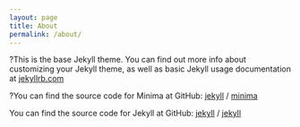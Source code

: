 ```yaml
---
layout: page
title: About
permalink: /about/
---
```


?This is the base Jekyll theme. You can find out more info about customizing your Jekyll theme, as well as basic Jekyll usage documentation at [jekyllrb.com](https://jekyllrb.com/)

?You can find the source code for Minima at GitHub:
[jekyll][jekyll-organization] /
[minima](https://github.com/jekyll/minima)

You can find the source code for Jekyll at GitHub:
[jekyll][jekyll-organization] /
[jekyll](https://github.com/jekyll/jekyll)


[jekyll-organization]: https://github.com/jekyll

